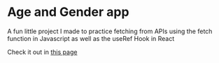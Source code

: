 # Age and Gender app

A fun little project I made to practice fetching from APIs using the fetch function in Javascript as well as the useRef Hook in React

Check it out in <a href="https://nhe79.csb.app/">this page</a>